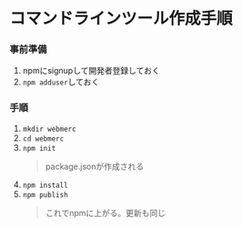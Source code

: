 # コマンドラインツール作成手順

### 事前準備

1. npmにsignupして開発者登録しておく
2. `npm adduser`しておく

### 手順

1. `mkdir webmerc`
2. `cd webmerc`
3. `npm init`
    > package.jsonが作成される
4. `npm install`
5. `npm publish`
    > これでnpmに上がる。更新も同じ

